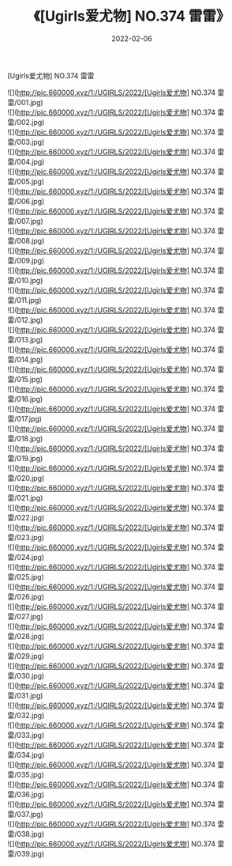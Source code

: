 ﻿---
layout: post
title:  《[Ugirls爱尤物] NO.374 雷雷》
date:   2022-02-06
img: http://pic.660000.xyz/1:/UGIRLS/2022/[Ugirls爱尤物] NO.374 雷雷/000.jpg
categories: [美女, 清纯, 唯美]
---

[Ugirls爱尤物] NO.374 雷雷

 ![](http://pic.660000.xyz/1:/UGIRLS/2022/[Ugirls爱尤物] NO.374 雷雷/001.jpg) <br>![](http://pic.660000.xyz/1:/UGIRLS/2022/[Ugirls爱尤物] NO.374 雷雷/002.jpg) <br>![](http://pic.660000.xyz/1:/UGIRLS/2022/[Ugirls爱尤物] NO.374 雷雷/003.jpg) <br>![](http://pic.660000.xyz/1:/UGIRLS/2022/[Ugirls爱尤物] NO.374 雷雷/004.jpg) <br>![](http://pic.660000.xyz/1:/UGIRLS/2022/[Ugirls爱尤物] NO.374 雷雷/005.jpg) <br>![](http://pic.660000.xyz/1:/UGIRLS/2022/[Ugirls爱尤物] NO.374 雷雷/006.jpg) <br>![](http://pic.660000.xyz/1:/UGIRLS/2022/[Ugirls爱尤物] NO.374 雷雷/007.jpg) <br>![](http://pic.660000.xyz/1:/UGIRLS/2022/[Ugirls爱尤物] NO.374 雷雷/008.jpg) <br>![](http://pic.660000.xyz/1:/UGIRLS/2022/[Ugirls爱尤物] NO.374 雷雷/009.jpg) <br>![](http://pic.660000.xyz/1:/UGIRLS/2022/[Ugirls爱尤物] NO.374 雷雷/010.jpg) <br>![](http://pic.660000.xyz/1:/UGIRLS/2022/[Ugirls爱尤物] NO.374 雷雷/011.jpg) <br>![](http://pic.660000.xyz/1:/UGIRLS/2022/[Ugirls爱尤物] NO.374 雷雷/012.jpg) <br>![](http://pic.660000.xyz/1:/UGIRLS/2022/[Ugirls爱尤物] NO.374 雷雷/013.jpg) <br>![](http://pic.660000.xyz/1:/UGIRLS/2022/[Ugirls爱尤物] NO.374 雷雷/014.jpg) <br>![](http://pic.660000.xyz/1:/UGIRLS/2022/[Ugirls爱尤物] NO.374 雷雷/015.jpg) <br>![](http://pic.660000.xyz/1:/UGIRLS/2022/[Ugirls爱尤物] NO.374 雷雷/016.jpg) <br>![](http://pic.660000.xyz/1:/UGIRLS/2022/[Ugirls爱尤物] NO.374 雷雷/017.jpg) <br>![](http://pic.660000.xyz/1:/UGIRLS/2022/[Ugirls爱尤物] NO.374 雷雷/018.jpg) <br>![](http://pic.660000.xyz/1:/UGIRLS/2022/[Ugirls爱尤物] NO.374 雷雷/019.jpg) <br>![](http://pic.660000.xyz/1:/UGIRLS/2022/[Ugirls爱尤物] NO.374 雷雷/020.jpg) <br>![](http://pic.660000.xyz/1:/UGIRLS/2022/[Ugirls爱尤物] NO.374 雷雷/021.jpg) <br>![](http://pic.660000.xyz/1:/UGIRLS/2022/[Ugirls爱尤物] NO.374 雷雷/022.jpg) <br>![](http://pic.660000.xyz/1:/UGIRLS/2022/[Ugirls爱尤物] NO.374 雷雷/023.jpg) <br>![](http://pic.660000.xyz/1:/UGIRLS/2022/[Ugirls爱尤物] NO.374 雷雷/024.jpg) <br>![](http://pic.660000.xyz/1:/UGIRLS/2022/[Ugirls爱尤物] NO.374 雷雷/025.jpg) <br>![](http://pic.660000.xyz/1:/UGIRLS/2022/[Ugirls爱尤物] NO.374 雷雷/026.jpg) <br>![](http://pic.660000.xyz/1:/UGIRLS/2022/[Ugirls爱尤物] NO.374 雷雷/027.jpg) <br>![](http://pic.660000.xyz/1:/UGIRLS/2022/[Ugirls爱尤物] NO.374 雷雷/028.jpg) <br>![](http://pic.660000.xyz/1:/UGIRLS/2022/[Ugirls爱尤物] NO.374 雷雷/029.jpg) <br>![](http://pic.660000.xyz/1:/UGIRLS/2022/[Ugirls爱尤物] NO.374 雷雷/030.jpg) <br>![](http://pic.660000.xyz/1:/UGIRLS/2022/[Ugirls爱尤物] NO.374 雷雷/031.jpg) <br>![](http://pic.660000.xyz/1:/UGIRLS/2022/[Ugirls爱尤物] NO.374 雷雷/032.jpg) <br>![](http://pic.660000.xyz/1:/UGIRLS/2022/[Ugirls爱尤物] NO.374 雷雷/033.jpg) <br>![](http://pic.660000.xyz/1:/UGIRLS/2022/[Ugirls爱尤物] NO.374 雷雷/034.jpg) <br>![](http://pic.660000.xyz/1:/UGIRLS/2022/[Ugirls爱尤物] NO.374 雷雷/035.jpg) <br>![](http://pic.660000.xyz/1:/UGIRLS/2022/[Ugirls爱尤物] NO.374 雷雷/036.jpg) <br>![](http://pic.660000.xyz/1:/UGIRLS/2022/[Ugirls爱尤物] NO.374 雷雷/037.jpg) <br>![](http://pic.660000.xyz/1:/UGIRLS/2022/[Ugirls爱尤物] NO.374 雷雷/038.jpg) <br>![](http://pic.660000.xyz/1:/UGIRLS/2022/[Ugirls爱尤物] NO.374 雷雷/039.jpg) <br>